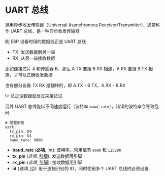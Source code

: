 # UART 总线

通用异步收发传输器（Universal Asynchronous Receiver/Transmitter)，通常称作 UART 总线，是一种异步收发传输器

刷 ESP 设备时用的数据线正是 UART 总线


 - TX: 发送数据到另一端
 - RX: 从另一端接收数据

比如连接芯片 A 和传感器 B，那么 A.TX 要跟 B.RX 相连，A.RX 要跟 B.TX 相连，才可以正确收发数据

也有部分设备 TX RX 是翻转的，即 A.TX - B.TX，A.RX - B.RX

!> 总之没数据就反过来接试试

另外 UART 总线能以不同速度运行（波特率 `baud_rate`），错误的波特率会导致乱码


```
# 配置示例
uart:
  tx_pin: D0
  rx_pin: D1
  baud_rate: 9600
```



- **baud_rate** (**必填**, int): 波特率，常用值有 `9600` 和 `115200`
- **tx_pin** (*选填*, [引脚](mqtt/guides/configuration-types#引脚)): 发送数据用引脚
- **rx_pin** (*选填*, [引脚](mqtt/guides/configuration-types#引脚)): 接收数据用引脚
- **id** (*选填*, [ID](mqtt/guides/configuration-types#id)): 用于逻辑识别的 ID，同时使用多个 UART 总线时必须设置